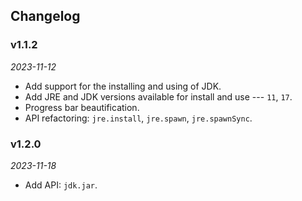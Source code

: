 ## Changelog

### v1.1.2

_2023-11-12_

- Add support for the installing and using of JDK.
- Add JRE and JDK versions available for install and use --- `11`, `17`.
- Progress bar beautification.
- API refactoring: `jre.install`, `jre.spawn`, `jre.spawnSync`.


### v1.2.0

_2023-11-18_

- Add API: `jdk.jar`.

